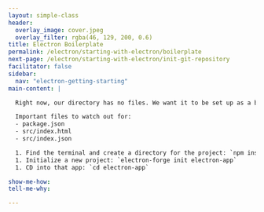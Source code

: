```yaml
---
layout: simple-class
header:
  overlay_image: cover.jpeg
  overlay_filter: rgba(46, 129, 200, 0.6)
title: Electron Boilerplate
permalink: /electron/starting-with-electron/boilerplate
next-page: /electron/starting-with-electron/init-git-repository
facilitator: false
sidebar:
  nav: "electron-getting-starting"
main-content: |

  Right now, our directory has no files. We want it to be set up as a base electron boilerplate called [electron-forge](https://electronforge.io/). To do that, we need to go through a few steps.

  Important files to watch out for:
  - package.json
  - src/index.html
  - src/index.json

  1. Find the terminal and create a directory for the project: `npm install -g electron-forge`
  1. Initialize a new project: `electron-forge init electron-app`
  1. CD into that app: `cd electron-app`

show-me-how:
tell-me-why:

---
```

